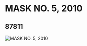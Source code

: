 # MASK NO. 5, 2010
## 87811
![MASK NO. 5, 2010](https://lc-www-live-s.legocdn.com/media/bricks/5/2/4610287.jpg)